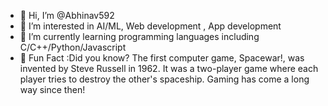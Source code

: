 - 👋 Hi, I’m @Abhinav592
- 👀 I’m interested in AI/ML, Web development , App development
- 🌱 I’m currently learning programming languages including C/C++/Python/Javascript
- 🚀 Fun Fact :Did you know? The first computer game, Spacewar!, was invented by Steve Russell in 1962. It was a two-player game where each player tries to destroy the other's spaceship. Gaming has come a long way since then!


<!---
Abhinav592/Abhinav592 is a ✨ special ✨ repository because its `README.md` (this file) appears on your GitHub profile.
You can click the Preview link to take a look at your changes.
--->
